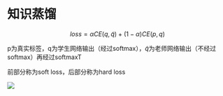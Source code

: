 # 知识蒸馏

$$
loss = \alpha CE(q, \tilde q) + (1-\alpha) CE(p, q)
$$

p为真实标签，q为学生网络输出（经过softmax），$\tilde q$为老师网络输出（不经过softmax）再经过softmaxT

前部分称为soft loss，后部分称为hard loss

![](http://consolexinhun.test.upcdn.net/20200523181929.png)